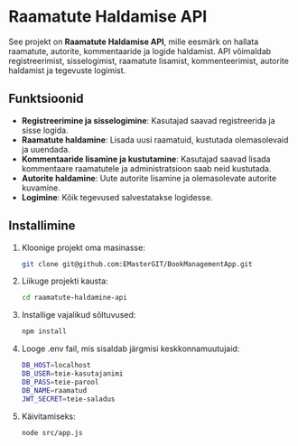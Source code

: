 # Raamatute Haldamise API

See projekt on **Raamatute Haldamise API**, mille eesmärk on hallata raamatute, autorite, kommentaaride ja logide haldamist. API võimaldab registreerimist, sisselogimist, raamatute lisamist, kommenteerimist, autorite haldamist ja tegevuste logimist.

## Funktsioonid

- **Registreerimine ja sisselogimine**: Kasutajad saavad registreerida ja sisse logida.
- **Raamatute haldamine**: Lisada uusi raamatuid, kustutada olemasolevaid ja uuendada.
- **Kommentaaride lisamine ja kustutamine**: Kasutajad saavad lisada kommentaare raamatutele ja administratsioon saab neid kustutada.
- **Autorite haldamine**: Uute autorite lisamine ja olemasolevate autorite kuvamine.
- **Logimine**: Kõik tegevused salvestatakse logidesse.

## Installimine

1. Kloonige projekt oma masinasse:

   ```bash
   git clone git@github.com:EMasterGIT/BookManagementApp.git
2. Liikuge projekti kausta:
   ```bash
   cd raamatute-haldamine-api
3. Installige vajalikud sõltuvused:
   ```bash
   npm install
4. Looge .env fail, mis sisaldab järgmisi keskkonnamuutujaid:
   ```bash
   DB_HOST=localhost
   DB_USER=teie-kasutajanimi
   DB_PASS=teie-parool
   DB_NAME=raamatud
   JWT_SECRET=teie-saladus
5. Käivitamiseks:
    ```bash
   node src/app.js 
